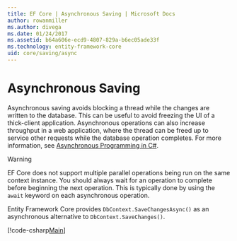 ```yaml
---
title: EF Core | Asynchronous Saving | Microsoft Docs
author: rowanmiller
ms.author: divega
ms.date: 01/24/2017
ms.assetid: b64a606e-ecd9-4807-829a-b6ec05ade33f
ms.technology: entity-framework-core
uid: core/saving/async
---
```


# Asynchronous Saving

Asynchronous saving avoids blocking a thread while the changes are written to the database. This can be useful to avoid freezing the UI of a thick-client application. Asynchronous operations can also increase throughput in a web application, where the thread can be freed up to service other requests while the database operation completes. For more information, see [Asynchronous Programming in C#](https://msdn.microsoft.com/en-us/library/mt674882.aspx).

> [!WARNING] 
> EF Core does not support multiple parallel operations being run on the same context instance. You should always wait for an operation to complete before beginning the next operation. This is typically done by using the `await` keyword on each asynchronous operation.

Entity Framework Core provides `DbContext.SaveChangesAsync()` as an asynchronous alternative to `DbContext.SaveChanges()`.

[!code-csharp[Main](../../../samples/core/Saving/Saving/Async/Sample.cs#Sample)]
